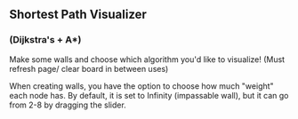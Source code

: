 ## Shortest Path Visualizer
### (Dijkstra's + A*)
Make some walls and choose which algorithm you'd like to visualize! (Must refresh page/ clear board in between uses)

When creating walls, you have the option to choose how much "weight" each node has. By default, it is set to Infinity (impassable wall), but it can go from 2-8 by dragging the slider.

